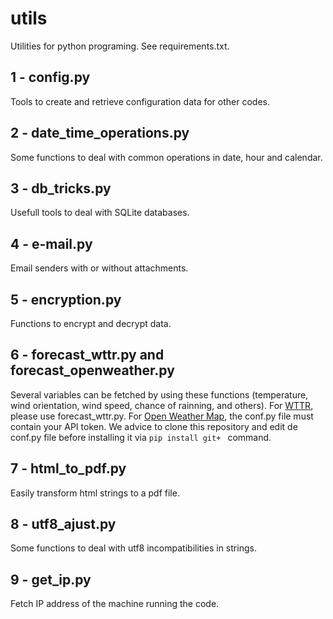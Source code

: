 # utils
Utilities for python programing. See requirements.txt.

## 1 - config.py

Tools to create and retrieve configuration data for other codes.

## 2 - date_time_operations.py
Some functions to deal with common operations in date, hour and calendar.

## 3 - db_tricks.py
Usefull tools to deal with SQLite databases.

## 4 - e-mail.py
Email senders with or without attachments.

## 5 - encryption.py
Functions to encrypt and decrypt data.

## 6 - forecast_wttr.py and forecast_openweather.py
Several variables can be fetched by using these functions (temperature, wind orientation, wind speed, chance of rainning, and others).
For [WTTR](https://wttr.in), please use forecast_wttr.py. 
For [Open Weather Map](https://https://openweathermap.org), the conf.py file must contain your API token. We advice to clone this repository and edit de conf.py file before installing it via ```pip install git+ ``` command.

## 7 - html_to_pdf.py
Easily transform html strings to a pdf file.

## 8 - utf8_ajust.py
Some functions to deal with utf8 incompatibilities in strings.

## 9 - get_ip.py
Fetch IP address of the machine running the code.

